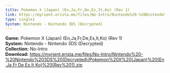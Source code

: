 ```yaml
---
title: Pokemon X (Japan) (En,Ja,Fr,De,Es,It,Ko) (Rev 1)
link: https://myrient.erista.me/files/No-Intro/Nintendo%20-%20Nintendo%203DS%20(Decrypted)/Pokemon%20X%20(Japan)%20(En,Ja,Fr,De,Es,It,Ko)%20(Rev%201).zip
type: single1
System: Nintendo - Nintendo 3DS (Decrypted)
---
```

<b>Game:</b> Pokemon X (Japan) (En,Ja,Fr,De,Es,It,Ko) (Rev 1)<br>
<b>System:</b> Nintendo - Nintendo 3DS (Decrypted)<br>
<b>Collection:</b> No-Intro<br>
<b>Download:</b> https://myrient.erista.me/files/No-Intro/Nintendo%20-%20Nintendo%203DS%20(Decrypted)/Pokemon%20X%20(Japan)%20(En,Ja,Fr,De,Es,It,Ko)%20(Rev%201).zip